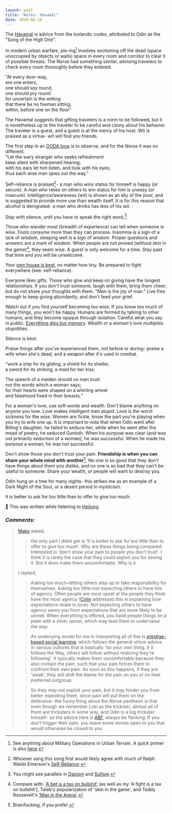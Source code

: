 ```yaml
---
layout: post
title: "Notes: Hávamál"
date: 2020-06-16
---
```


The [Hávamál](https://www.pitt.edu/~dash/havamal.html) is advice from the Icelandic codex, attributed to Odin as the "Song of the High One". 

In modern urban warfare, pie-ing[^1] involves sectioning off the dead (space unoccupied by objects or walls) space in every room and corridor to clear it of possible threats. The Norse had something similar, advising travelers to check every room thoroughly before they entered.

"At every door-way,  
ere one enters,  
one should spy round,  
one should pry round  
for uncertain is the witting  
that there be no foeman sitting,  
within, before one on the floor"

The Havamal suggests that gifting travelers is a norm to be followed, but it is nonetheless up to the traveler to be careful and canny about his behavior. The traveler is a guest, and a guest is at the mercy of his host. Wit is praised as a virtue- wit will find you friends.  

The first step in an [OODA loop](https://en.wikipedia.org/wiki/OODA_loop) is to observe, and for the Norse it was no different:  
"Let the wary stranger who seeks refreshment  
keep silent with sharpened hearing;  
with his ears let him listen, and look with his eyes;  
thus each wise man spies out the way."  

Self-reliance is praised[^2]- a man who wins status for himself is happy (or secure). A man who relies on others to win status for him is uneasy (or insecure). Intelligence/awareness (wit) is shown as an ally of the poor, and is suggested to provide more use than wealth itself. It is for this reason that alcohol is denigrated- a man who drinks has less of his wit.  

Stay with silence, until you have to speak the right word.[^3]

Those who wander most (breadth of experience) can tell when someone is wise. Fools consume more than they can process. Insomnia is a sign of a lack of wisdom, sleeping well is a sign of wisdom. Proper questions and answers are a mark of wisdom. When people are not proved (without skin in the game)[^4], they seem wise. A guest is only welcome for a time. Stay past that time and you will be unwelcome.  

Your [own house is best](https://en.wikipedia.org/wiki/Castle_doctrine#In_the_early_United_States), no matter how tiny. Be prepared to fight everywhere (see: self-reliance).  

Everyone likes gifts. Those who give and keep on giving have the longest relationships. If you don't trust someone, laugh with them, bring them cheer, but do not share your thoughts with them. "Man is the joy of man." Live free enough to keep giving abundantly, and don't feed your grief.  

Watch out if you find yourself becoming too wise. If you know too much of many things, you won't be happy. Humans are formed by talking to other humans, and they become opaque through isolation. Careful what you say in public. [Everything dies but memory](https://youtu.be/ByvtBQoCbGE). Wealth or a woman's love multiplies stupidities.  

Silence is best.  

Praise things after you've experienced them, not before or during- praise a wife when she's dead, and a weapon after it's used in combat.  

"work a ship for its gliding, a shield for its shelter,  
a sword for its striking, a maid for her kiss;   

The speech of a maiden should no man trust  
nor the words which a woman says;  
for their hearts were shaped on a whirling wheel  
and falsehood fixed in their breasts."  

For a woman's love, use soft words and wealth. Don't blame anything on anyone you love. Love makes intelligent men stupid. Love is the worst sickness for the wise. Women are fickle, know the part you're playing when you try to wife one up. It is important to note that when Odin went after Billing's daughter, he failed to seduce her, while when he went after the mead of poetry, he seduced Gunloth. When his purpose was clear (and was not primarily seduction of a woman), he was successful. When he made his purpose a woman, he was not successful.


Don't show those you don't trust your pain. __Friendship is when you can share your whole mind with another__[^5]. No one is so good that they don't have things about them you dislike, and no one is so bad that they can't be useful to someone. Share your wealth, or people will want to destroy you.  

Odin hung on a tree for many nights- this strikes me as an example of a Dark Night of the Soul, or a desert period in mysticism.  

It is better to ask for too little than to offer to give too much.  

&#127932; This was written while listening to [Heilung](https://heilung.bandcamp.com/).

### _Comments:_  

> [Mako](http://aboutmako.makopool.com/) asked, 
>> the only part I didnt get is 'It is better to ask for too little than to offer to give too much'. Why are these things being compared. Interested in 'don't show your pain to people you don't trust'. I think it is rarely the case that they could exploit you for seeing it. But it does make them uncomfortable. Why is it.  
>
> I replied, 
>> Asking too much=letting others step up to take responsibility for themselves. Asking too little=not expecting others to have lots of agency. Often people are most upset at the people they think have the most agency ([Colin](https://twitter.com/cpopell) addresses this in explaining how expectations relate to love). Not expecting others to have agency saves you from expectations that are more likely to be unmet. When everything is offered, you hand people things on a plate with a silver spoon, which may lead them to undervalue the way.  
>>
>> An underlying model for me in interpreting all of this is [prestige-based social learning](https://deepblue.lib.umich.edu/bitstream/handle/2027.42/35640/b2014270.0001.001.pdf?sequence=2), which follows the general virtue-advice in various cultures that is basically 'do your own thing, if it follows the Way, others will follow without realizing they're following'. It typically makes them uncomfortable because they also contain the pain, such that your pain forces them to confront their own pain. As soon as this happens, if they are 'weak', they will shift the blame for the pain on you or on their preferred outgroup.  
>>
>> So they may not exploit your pain, but it may hinder you from better exploiting them, since pain will put them on the defensive- the funny thing about the Norse pantheon is that even though we remember Loki as the trickster, almost all of them are tricksters in some way, and Odin is a big trickster himself- so the advice here is [ABF](https://en.wikipedia.org/wiki/Maneuver_warfare), always be flanking. If you don't trigger their pain, you leave some moves open to you that would otherwise be closed to you.

[^1]: See anything about Military Operations in Urban Terrain. A quick primer is also [here](https://tgace.wordpress.com/category/tactical-preschool/).
[^2]: Whoever sang this song first would likely agree with much of Ralph Waldo Emerson's [Self-Reliance](https://www.gutenberg.org/files/16643/16643-h/16643-h.htm#SELF-RELIANCE).
[^3]: You might see parallels in [Daoism](https://ttc.tasuki.org/display:Code:gff,sm,jhmd,jc,rh) and [Sufism](https://www.azquotes.com/author/12768-Rumi/tag/silence).
[^4]: Compare with: ['A bet is a tax on bullshit'](http://mason.gmu.edu/~rhanson/futarchy.pdf) (as well as my 'A fight is a tax on bullshit'), Taleb's popularization of 'skin in the game', and Teddy Roosevelt's ['Man in the Arena'](https://en.wikipedia.org/wiki/Citizenship_in_a_Republic). 
[^5]: Brainfucking, if you prefer.


